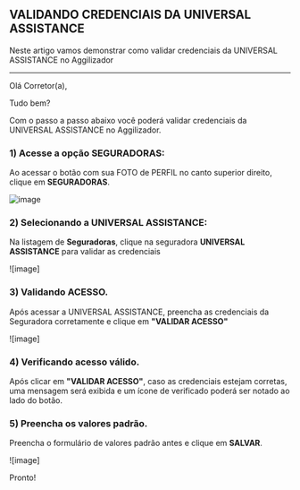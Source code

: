 ## VALIDANDO CREDENCIAIS DA UNIVERSAL ASSISTANCE
Neste artigo vamos demonstrar como validar credenciais da UNIVERSAL ASSISTANCE no Aggilizador

---

Olá Corretor(a),

Tudo bem?

Com o passo a passo abaixo você poderá validar credenciais da UNIVERSAL ASSISTANCE no Aggilizador.

### 1) Acesse a opção SEGURADORAS:

Ao acessar o botão com sua FOTO de PERFIL no canto superior direito, clique em **SEGURADORAS**.

![image](https://conversu-partner-assets.s3.sa-east-1.amazonaws.com/agger/wiki/seguradoras/validando-credenciais/c220eb72-5169-48ab-b4df-330f11a099aa.png)

### 2) Selecionando a UNIVERSAL ASSISTANCE:

Na listagem de **Seguradoras**, clique na seguradora **UNIVERSAL ASSISTANCE** para validar as credenciais

![image]

### 3) Validando ACESSO.

Após acessar a UNIVERSAL ASSISTANCE, preencha as credenciais da Seguradora corretamente e clique em **"VALIDAR ACESSO"**

![image]

### 4) Verificando acesso válido.

Após clicar em **"VALIDAR ACESSO"**, caso as credenciais estejam corretas, uma mensagem será exibida e um ícone de verificado poderá ser notado ao lado do botão.

### 5) Preencha os valores padrão.

Preencha o formulário de valores padrão antes e clique em **SALVAR**.

![image]

Pronto!
